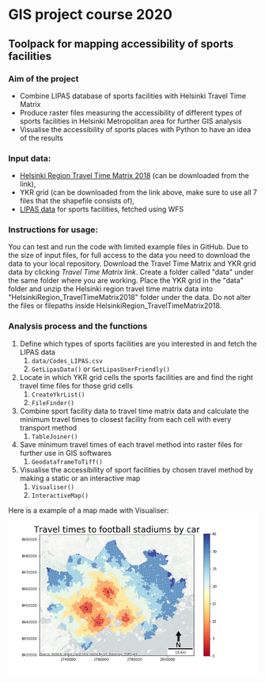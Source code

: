# GIS project course 2020

## Toolpack for mapping accessibility of sports facilities

### Aim of the project

* Combine LIPAS database of sports facilities with Helsinki Travel Time Matrix
* Produce raster files measuring the accessibility of different types of sports facilities in Helsinki Metropolitan area for further GIS analysis
* Visualise the accessibility of sports places with Python to have an idea of the results

### Input data: 

- [Helsinki Region Travel Time Matrix 2018](https://blogs.helsinki.fi/accessibility/helsinki-region-travel-time-matrix-2018/) (can be downloaded from the link), 
- YKR grid (can be downloaded from the link above, make sure to use all 7 files that the shapefile consists of), 
- [LIPAS data](https://www.lipas.fi/liikuntapaikat) for sports facilities, fetched using WFS

### Instructions for usage:

You can test and run the code with limited example files in GitHub. Due to the size of input files, for full access to the data you need to download the data to your local repository. Download the Travel Time Matrix and YKR grid data by clicking *Travel Time Matrix link*. Create a folder called "data" under the same folder where you are working. Place the YKR grid in the "data" folder and unzip the Helsinki region travel time matrix data into "HelsinkiRegion_TravelTimeMatrix2018" folder under the data. Do not alter the files or filepaths inside HelsinkiRegion_TravelTimeMatrix2018.

### Analysis process and the functions

1. Define which types of sports facilities are you interested in and fetch the LIPAS data 
      1. `data/Codes_LIPAS.csv`
      2. `GetLipasData()` or `GetLipasUserFriendly()`
2. Locate in which YKR grid cells the sports facilities are and find the right travel time files for those grid cells
      1. `CreateYkrList()`
      2. `FileFinder()`
3. Combine sport facility data to travel time matrix data and calculate the minimum travel times to closest facility from each cell with every transport method
      1. `TableJoiner()`
4. Save minimum travel times of each travel method into raster files for further use in GIS softwares
      1. `GeodataframeToTiff()`
5. Visualise the accessibility of sport facilities by chosen travel method by making a static or an interactive map
      1. `Visualiser()`
      2. `InteractiveMap()`

Here is a example of a map made with Visualiser:
![](outputs/traveltimesmin_t_car_m.png)
